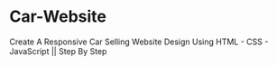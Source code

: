 # Car-Website
Create A Responsive Car Selling Website Design Using HTML - CSS - JavaScript || Step By Step
